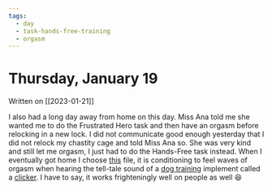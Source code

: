 ```yaml
---
tags:
  - day
  - task-hands-free-training
  - orgasm
---
```


# Thursday, January 19

Written on [[2023-01-21]]

I also had a long day away from home on this day. Miss Ana told me she wanted me to do the Frustrated Hero task and then have an orgasm before relocking in a new lock. I did not communicate good enough yesterday that I did not relock my chastity cage and told Miss Ana so. She was very kind and still let me orgasm, I just had to do the Hands-Free task instead. When I eventually got home I choose [this](https://lilithunleashed.net/2022/10/13/clicker-indoctrination/) file, it is conditioning to feel waves of orgasm when hearing the tell-tale sound of a [dog training](https://en.wikipedia.org/wiki/Clicker_training) implement called a [clicker](https://en.wikipedia.org/wiki/Clicker). I have to say, it works frighteningly well on people as well 😆